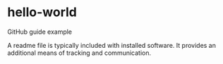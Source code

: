 # hello-world
GitHub guide example

A readme file is typically included with installed software.  It provides an additional means of tracking and communication.
